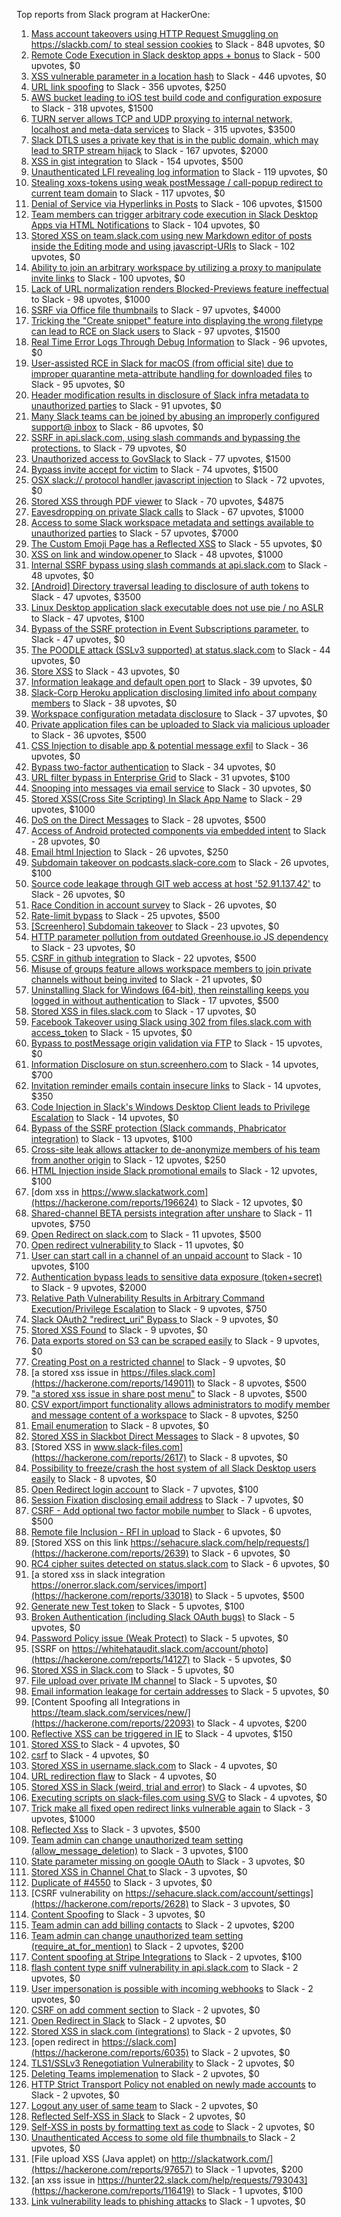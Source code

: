 Top reports from Slack program at HackerOne:

1. [Mass account takeovers using HTTP Request Smuggling on https://slackb.com/ to steal session cookies](https://hackerone.com/reports/737140) to Slack - 848 upvotes, $0
2. [Remote Code Execution in Slack desktop apps + bonus](https://hackerone.com/reports/783877) to Slack - 500 upvotes, $0
3. [XSS vulnerable parameter in a location hash](https://hackerone.com/reports/146336) to Slack - 446 upvotes, $0
4. [URL link spoofing](https://hackerone.com/reports/481472) to Slack - 356 upvotes, $250
5. [AWS bucket leading to iOS test build code and configuration exposure](https://hackerone.com/reports/404822) to Slack - 318 upvotes, $1500
6. [TURN server allows TCP and UDP proxying to internal network, localhost and meta-data services](https://hackerone.com/reports/333419) to Slack - 315 upvotes, $3500
7. [Slack DTLS uses a private key that is in the public domain, which may lead to SRTP stream hijack](https://hackerone.com/reports/531032) to Slack - 167 upvotes, $2000
8. [XSS in gist integration](https://hackerone.com/reports/11073) to Slack - 154 upvotes, $500
9. [Unauthenticated LFI revealing log information](https://hackerone.com/reports/272578) to Slack - 119 upvotes, $0
10. [Stealing xoxs-tokens using weak postMessage / call-popup redirect to current team domain](https://hackerone.com/reports/207170) to Slack - 117 upvotes, $0
11. [Denial of Service via Hyperlinks in Posts](https://hackerone.com/reports/1077136) to Slack - 106 upvotes, $1500
12. [Team members can trigger arbitrary code execution in Slack Desktop Apps via HTML Notifications](https://hackerone.com/reports/816156) to Slack - 104 upvotes, $0
13. [Stored XSS on team.slack.com using new Markdown editor of posts inside the Editing mode and using javascript-URIs](https://hackerone.com/reports/132104) to Slack - 102 upvotes, $0
14. [Ability to join an arbitrary workspace by utilizing a proxy to manipulate invite links](https://hackerone.com/reports/1716016) to Slack - 100 upvotes, $0
15. [Lack of URL normalization renders Blocked-Previews feature ineffectual](https://hackerone.com/reports/1102764) to Slack - 98 upvotes, $1000
16. [SSRF via Office file thumbnails](https://hackerone.com/reports/671935) to Slack - 97 upvotes, $4000
17. [Tricking the "Create snippet" feature into displaying the wrong filetype can lead to RCE on Slack users](https://hackerone.com/reports/833080) to Slack - 97 upvotes, $1500
18. [Real Time Error Logs Through Debug Information](https://hackerone.com/reports/503283) to Slack - 96 upvotes, $0
19. [User-assisted RCE in Slack for macOS (from official site) due to improper quarantine meta-attribute handling for downloaded files](https://hackerone.com/reports/470637) to Slack - 95 upvotes, $0
20. [Header modification results in disclosure of Slack infra metadata to unauthorized parties](https://hackerone.com/reports/727330) to Slack - 91 upvotes, $0
21. [Many Slack teams can be joined by abusing an improperly configured support@ inbox](https://hackerone.com/reports/239623) to Slack - 86 upvotes, $0
22. [SSRF in api.slack.com, using slash commands and bypassing the protections.](https://hackerone.com/reports/381129) to Slack - 79 upvotes, $0
23. [Unauthorized access to GovSlack](https://hackerone.com/reports/1758174) to Slack - 77 upvotes, $1500
24. [Bypass invite accept for victim](https://hackerone.com/reports/1663361) to Slack - 74 upvotes, $1500
25. [OSX slack:// protocol handler javascript injection](https://hackerone.com/reports/79348) to Slack - 72 upvotes, $0
26. [Stored XSS through PDF viewer](https://hackerone.com/reports/881557) to Slack - 70 upvotes, $4875
27. [Eavesdropping on private Slack calls](https://hackerone.com/reports/184698) to Slack - 67 upvotes, $1000
28. [Access to some Slack workspace metadata and settings available to unauthorized parties](https://hackerone.com/reports/130133) to Slack - 57 upvotes, $7000
29. [The Custom Emoji Page has a Reflected XSS](https://hackerone.com/reports/258198) to Slack - 55 upvotes, $0
30. [XSS on link and window.opener ](https://hackerone.com/reports/834071) to Slack - 48 upvotes, $1000
31. [Internal SSRF bypass using slash commands at api.slack.com](https://hackerone.com/reports/356765) to Slack - 48 upvotes, $0
32. [[Android] Directory traversal leading to disclosure of auth tokens](https://hackerone.com/reports/1378889) to Slack - 47 upvotes, $3500
33. [Linux Desktop application slack executable does not use pie / no ASLR](https://hackerone.com/reports/415272) to Slack - 47 upvotes, $100
34. [Bypass of the SSRF protection in Event Subscriptions parameter.](https://hackerone.com/reports/386292) to Slack - 47 upvotes, $0
35. [The POODLE attack (SSLv3 supported) at status.slack.com](https://hackerone.com/reports/375097) to Slack - 44 upvotes, $0
36. [Store XSS](https://hackerone.com/reports/187410) to Slack - 43 upvotes, $0
37. [Information leakage and default open port](https://hackerone.com/reports/305518) to Slack - 39 upvotes, $0
38. [Slack-Corp Heroku application disclosing limited info about company members](https://hackerone.com/reports/966814) to Slack - 38 upvotes, $0
39. [Workspace configuration metadata disclosure](https://hackerone.com/reports/864489) to Slack - 37 upvotes, $0
40. [Private application files can be uploaded to Slack via malicious uploader](https://hackerone.com/reports/375083) to Slack - 36 upvotes, $500
41. [CSS Injection to disable app & potential message exfil](https://hackerone.com/reports/679969) to Slack - 36 upvotes, $0
42. [Bypass  two-factor authentication](https://hackerone.com/reports/121696) to Slack - 34 upvotes, $0
43. [URL filter bypass in Enterprise Grid](https://hackerone.com/reports/500348) to Slack - 31 upvotes, $100
44. [Snooping into messages via email service](https://hackerone.com/reports/163938) to Slack - 30 upvotes, $0
45. [ Stored XSS(Cross Site Scripting) In Slack App Name](https://hackerone.com/reports/159460) to Slack - 29 upvotes, $1000
46. [DoS on the Direct Messages](https://hackerone.com/reports/746003) to Slack - 28 upvotes, $500
47. [Access of Android protected components via embedded intent](https://hackerone.com/reports/200427) to Slack - 28 upvotes, $0
48. [Email html Injection](https://hackerone.com/reports/1461194) to Slack - 26 upvotes, $250
49. [Subdomain takeover on podcasts.slack-core.com](https://hackerone.com/reports/195350) to Slack - 26 upvotes, $100
50. [Source code leakage through GIT web access at host '52.91.137.42'](https://hackerone.com/reports/148068) to Slack - 26 upvotes, $0
51. [Race Condition in account survey](https://hackerone.com/reports/165570) to Slack - 26 upvotes, $0
52. [Rate-limit bypass](https://hackerone.com/reports/165727) to Slack - 25 upvotes, $500
53. [[Screenhero] Subdomain takeover](https://hackerone.com/reports/142096) to Slack - 23 upvotes, $0
54. [HTTP parameter pollution from outdated Greenhouse.io JS dependency](https://hackerone.com/reports/335339) to Slack - 23 upvotes, $0
55. [CSRF in github integration](https://hackerone.com/reports/174328) to Slack - 22 upvotes, $500
56. [Misuse of groups feature allows workspace members to join private channels without being invited](https://hackerone.com/reports/1248852) to Slack - 21 upvotes, $0
57. [Uninstalling Slack for Windows (64-bit), then reinstalling keeps you logged in without authentication](https://hackerone.com/reports/238260) to Slack - 17 upvotes, $500
58. [Stored XSS in files.slack.com](https://hackerone.com/reports/827606) to Slack - 17 upvotes, $0
59. [Facebook Takeover using Slack using 302 from files.slack.com with access_token](https://hackerone.com/reports/6017) to Slack - 15 upvotes, $0
60. [Bypass to postMessage origin validation via FTP](https://hackerone.com/reports/210654) to Slack - 15 upvotes, $0
61. [Information Disclosure on stun.screenhero.com](https://hackerone.com/reports/175061) to Slack - 14 upvotes, $700
62. [Invitation reminder emails contain insecure links](https://hackerone.com/reports/327674) to Slack - 14 upvotes, $350
63. [Code Injection in Slack's Windows Desktop Client leads to Privilege Escalation](https://hackerone.com/reports/162955) to Slack - 14 upvotes, $0
64. [Bypass of the SSRF protection (Slack commands, Phabricator integration)](https://hackerone.com/reports/61312) to Slack - 13 upvotes, $100
65. [Cross-site leak allows attacker to de-anonymize members of his team from another origin](https://hackerone.com/reports/1068153) to Slack - 12 upvotes, $250
66. [HTML Injection inside Slack promotional emails](https://hackerone.com/reports/321029) to Slack - 12 upvotes, $100
67. [dom xss in https://www.slackatwork.com](https://hackerone.com/reports/196624) to Slack - 12 upvotes, $0
68. [Shared-channel BETA persists integration after unshare](https://hackerone.com/reports/291822) to Slack - 11 upvotes, $750
69. [Open Redirect on slack.com](https://hackerone.com/reports/140447) to Slack - 11 upvotes, $500
70. [Open redirect vulnerability ](https://hackerone.com/reports/2731) to Slack - 11 upvotes, $0
71. [User can start call in a channel of an unpaid account](https://hackerone.com/reports/147369) to Slack - 10 upvotes, $100
72. [Authentication bypass leads to sensitive data exposure (token+secret)](https://hackerone.com/reports/129918) to Slack - 9 upvotes, $2000
73. [Relative Path Vulnerability Results in Arbitrary Command Execution/Privilege Escalation](https://hackerone.com/reports/784714) to Slack - 9 upvotes, $750
74. [Slack OAuth2 "redirect_uri" Bypass ](https://hackerone.com/reports/2575) to Slack - 9 upvotes, $0
75. [Stored XSS Found](https://hackerone.com/reports/9774) to Slack - 9 upvotes, $0
76. [Data exports stored on S3 can be scraped easily](https://hackerone.com/reports/2746) to Slack - 9 upvotes, $0
77. [Creating Post on a restricted channel](https://hackerone.com/reports/151459) to Slack - 9 upvotes, $0
78. [a stored xss issue in https://files.slack.com](https://hackerone.com/reports/149011) to Slack - 8 upvotes, $500
79. ["a stored xss issue in share post menu"](https://hackerone.com/reports/148848) to Slack - 8 upvotes, $500
80. [CSV export/import functionality allows administrators to modify member and message content of a workspace](https://hackerone.com/reports/1661310) to Slack - 8 upvotes, $250
81. [Email enumeration](https://hackerone.com/reports/2766) to Slack - 8 upvotes, $0
82. [Stored XSS in Slackbot Direct Messages](https://hackerone.com/reports/4561) to Slack - 8 upvotes, $0
83. [Stored XSS in www.slack-files.com](https://hackerone.com/reports/2617) to Slack - 8 upvotes, $0
84. [Possibility to freeze/crash the host system of all Slack Desktop users easily](https://hackerone.com/reports/392728) to Slack - 8 upvotes, $0
85. [Open Redirect login account](https://hackerone.com/reports/16718) to Slack - 7 upvotes, $100
86. [Session Fixation disclosing email address](https://hackerone.com/reports/2582) to Slack - 7 upvotes, $0
87. [CSRF - Add optional two factor mobile number](https://hackerone.com/reports/155774) to Slack - 6 upvotes, $500
88. [Remote file Inclusion - RFI in upload](https://hackerone.com/reports/14092) to Slack - 6 upvotes, $0
89. [Stored XSS on this link https://sehacure.slack.com/help/requests/](https://hackerone.com/reports/2639) to Slack - 6 upvotes, $0
90. [RC4 cipher suites detected on status.slack.com](https://hackerone.com/reports/99157) to Slack - 6 upvotes, $0
91. [a stored xss in  slack integration  https://onerror.slack.com/services/import](https://hackerone.com/reports/33018) to Slack - 5 upvotes, $500
92. [Generate new Test token](https://hackerone.com/reports/147544) to Slack - 5 upvotes, $100
93. [Broken Authentication (including Slack OAuth bugs)](https://hackerone.com/reports/2559) to Slack - 5 upvotes, $0
94. [Password Policy issue (Weak Protect)](https://hackerone.com/reports/17160) to Slack - 5 upvotes, $0
95. [SSRF on https://whitehataudit.slack.com/account/photo](https://hackerone.com/reports/14127) to Slack - 5 upvotes, $0
96. [Stored XSS in Slack.com](https://hackerone.com/reports/6002) to Slack - 5 upvotes, $0
97. [File upload over private IM channel](https://hackerone.com/reports/143903) to Slack - 5 upvotes, $0
98. [Email information leakage for certain addresses](https://hackerone.com/reports/169992) to Slack - 5 upvotes, $0
99. [Content Spoofing all Integrations in https://team.slack.com/services/new/](https://hackerone.com/reports/22093) to Slack - 4 upvotes, $200
100. [Reflective XSS can be triggered in IE](https://hackerone.com/reports/2497) to Slack - 4 upvotes, $150
101. [Stored XSS ](https://hackerone.com/reports/2926) to Slack - 4 upvotes, $0
102. [csrf](https://hackerone.com/reports/2635) to Slack - 4 upvotes, $0
103. [Stored XSS in username.slack.com](https://hackerone.com/reports/2625) to Slack - 4 upvotes, $0
104. [URL redirection flaw](https://hackerone.com/reports/2622) to Slack - 4 upvotes, $0
105. [Stored XSS in Slack (weird, trial and error)](https://hackerone.com/reports/96337) to Slack - 4 upvotes, $0
106. [Executing scripts on slack-files.com using SVG](https://hackerone.com/reports/100565) to Slack - 4 upvotes, $0
107. [Trick make all fixed open redirect links vulnerable again](https://hackerone.com/reports/104087) to Slack - 3 upvotes, $1000
108. [Reflected Xss](https://hackerone.com/reports/2777) to Slack - 3 upvotes, $500
109. [Team admin can change unauthorized team setting (allow_message_deletion)](https://hackerone.com/reports/46750) to Slack - 3 upvotes, $100
110. [State parameter missing on google OAuth](https://hackerone.com/reports/2688) to Slack - 3 upvotes, $0
111. [Stored XSS in Channel Chat ](https://hackerone.com/reports/2652) to Slack - 3 upvotes, $0
112. [Duplicate of #4550](https://hackerone.com/reports/4638) to Slack - 3 upvotes, $0
113. [CSRF vulnerability on https://sehacure.slack.com/account/settings](https://hackerone.com/reports/2628) to Slack - 3 upvotes, $0
114. [Content Spoofing](https://hackerone.com/reports/2979) to Slack - 3 upvotes, $0
115. [Team admin can add billing contacts](https://hackerone.com/reports/47940) to Slack - 2 upvotes, $200
116. [Team admin can change unauthorized team setting (require_at_for_mention)](https://hackerone.com/reports/46747) to Slack - 2 upvotes, $200
117. [Content spoofing at Stripe Integrations](https://hackerone.com/reports/21248) to Slack - 2 upvotes, $100
118. [flash content type sniff vulnerability in api.slack.com](https://hackerone.com/reports/3455) to Slack - 2 upvotes, $0
119. [User impersonation is possible with incoming webhooks](https://hackerone.com/reports/3722) to Slack - 2 upvotes, $0
120. [CSRF on add comment section](https://hackerone.com/reports/2638) to Slack - 2 upvotes, $0
121. [Open Redirect in Slack](https://hackerone.com/reports/4549) to Slack - 2 upvotes, $0
122. [Stored XSS in slack.com (integrations)](https://hackerone.com/reports/10297) to Slack - 2 upvotes, $0
123. [open redirect in https://slack.com](https://hackerone.com/reports/6035) to Slack - 2 upvotes, $0
124. [TLS1/SSLv3 Renegotiation Vulnerability](https://hackerone.com/reports/5617) to Slack - 2 upvotes, $0
125. [Deleting Teams implemenation](https://hackerone.com/reports/2975) to Slack - 2 upvotes, $0
126. [HTTP Strict Transport Policy not enabled on newly made accounts](https://hackerone.com/reports/26763) to Slack - 2 upvotes, $0
127. [Logout any user of same team](https://hackerone.com/reports/54610) to Slack - 2 upvotes, $0
128. [Reflected Self-XSS in Slack](https://hackerone.com/reports/97683) to Slack - 2 upvotes, $0
129. [Self-XSS in posts by formatting text as code](https://hackerone.com/reports/89505) to Slack - 2 upvotes, $0
130. [Unauthenticated Access to some old file thumbnails ](https://hackerone.com/reports/145621) to Slack - 2 upvotes, $0
131. [File upload XSS (Java applet) on http://slackatwork.com/](https://hackerone.com/reports/97657) to Slack - 1 upvotes, $200
132. [an xss issue in https://hunter22.slack.com/help/requests/793043](https://hackerone.com/reports/116419) to Slack - 1 upvotes, $100
133. [Link vulnerability leads to phishing attacks](https://hackerone.com/reports/66994) to Slack - 1 upvotes, $0

